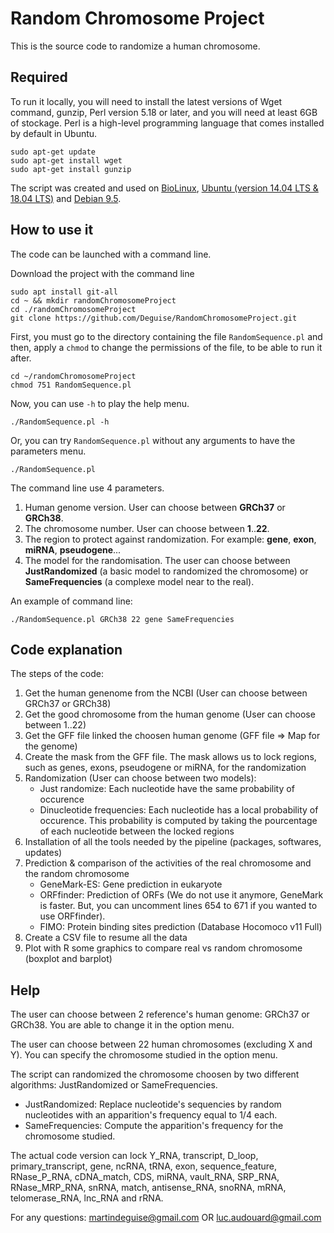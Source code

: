 
# Random Chromosome Project
This is the source code to randomize a human chromosome. 
## Required

To run it locally, you will need to install the latest versions of Wget command, gunzip, Perl version 5.18 or later, and you will need at least 6GB of stockage. Perl is a high-level programming language that comes installed by default in Ubuntu.

```shell
sudo apt-get update
sudo apt-get install wget
sudo apt-get install gunzip
```

The script was created and used on [BioLinux](http://environmentalomics.org/bio-linux/), [Ubuntu (version 14.04 LTS & 18.04 LTS)](https://www.ubuntu.com/) and [Debian 9.5](https://www.debian.org/). 

## How to use it

The code can be launched with a command line.  

Download the project with the command line

```shell
sudo apt install git-all
cd ~ && mkdir randomChromosomeProject
cd ./randomChromosomeProject
git clone https://github.com/Deguise/RandomChromosomeProject.git
```

First, you must go to the directory containing the file `RandomSequence.pl` and then, apply a `chmod` to change the permissions of the file, to be able to run it after. 
```shell
cd ~/randomChromosomeProject 
chmod 751 RandomSequence.pl  
```

Now, you can use `-h` to play the help menu.

```shell
./RandomSequence.pl -h
```

Or, you can try `RandomSequence.pl` without any arguments to have the parameters menu.

```shell
./RandomSequence.pl
```

The command line use 4 parameters. 
1. Human genome version. User can choose between **GRCh37** or **GRCh38**.
2. The chromosome number. User can choose between **1**..**22**.
3. The region to protect against randomization. For example: **gene**, **exon**, **miRNA**, **pseudogene**... 
4. The model for the randomisation. The user can choose between **JustRandomized** (a basic model to randomized the chromosome) or **SameFrequencies** (a complexe model near to the real). 

An example of command line: 
```shell
./RandomSequence.pl GRCh38 22 gene SameFrequencies
```

## Code explanation

The steps of the code: 

1. Get the human genenome from the NCBI (User can choose between GRCh37 or GRCh38)
2. Get the good chromosome from the human genome (User can choose between 1..22)
3. Get the GFF file linked the choosen human genome (GFF file => Map for the genome)
4. Create the mask from the GFF file. The mask allows us to lock regions, such as genes, exons, pseudogene or miRNA, for the randomization
5.  Randomization (User can choose between two models):
	- Just randomize: Each nucleotide have the same probability of occurence
	- Dinucleotide frequencies: Each nucleotide has a local probability of occurence. This probability is computed by taking the pourcentage of each nucleotide between the locked regions
6. Installation of all the tools needed by the pipeline (packages, softwares, updates)
7. Prediction & comparison of the activities of the real chromosome and the random chromosome
	- GeneMark-ES: Gene prediction in eukaryote 
	- ORFfinder: Prediction of ORFs (We do not use it anymore, GeneMark is faster. But, you can uncomment lines 654 to 671 if you wanted to use ORFfinder).
	- FIMO: Protein binding sites prediction (Database Hocomoco v11 Full)
8. Create a CSV file to resume all the data
9. Plot with R some graphics to compare real vs random chromosome (boxplot and barplot)

## Help

The user can choose between 2 reference's human genome: GRCh37 or GRCh38.
You are able to change it in the option menu.
  
The user can choose between 22 human chromosomes (excluding X and Y).
You can specify the chromosome studied in the option menu.
  
The script can randomized the chromosome choosen by two different algorithms: JustRandomized or SameFrequencies.
* JustRandomized: Replace nucleotide's sequencies by random nucleotides with an apparition's frequency equal to 1/4 each.
* SameFrequencies: Compute the apparition's frequency for the chromosome studied.
  
The actual code version can lock Y_RNA, transcript, D_loop, primary_transcript, gene, ncRNA, tRNA, exon, sequence_feature, RNase_P_RNA, cDNA_match, CDS, miRNA, vault_RNA, SRP_RNA, RNase_MRP_RNA, snRNA, match, antisense_RNA, snoRNA, mRNA, telomerase_RNA, lnc_RNA and rRNA. 

For any questions: <martindeguise@gmail.com> OR <luc.audouard@gmail.com>
